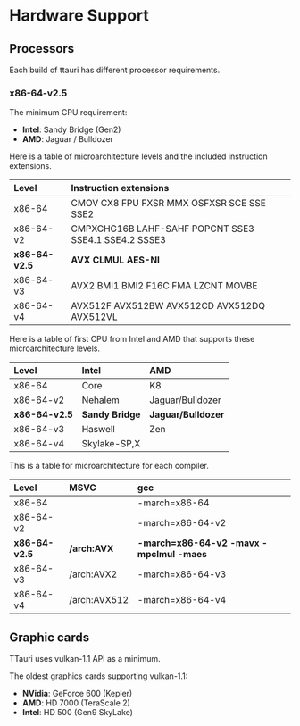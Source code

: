 Hardware Support
================

Processors
----------
Each build of ttauri has different processor requirements.

### x86-64-v2.5
The minimum CPU requirement:
 - **Intel**: Sandy Bridge (Gen2)
 - **AMD**: Jaguar / Bulldozer

Here is a table of microarchitecture levels and the included instruction extensions.

 | Level           | Instruction extensions                               |
 |:-----------     |:---------------------------------------------------- |
 | x86-64          | CMOV CX8 FPU FXSR MMX OSFXSR SCE SSE SSE2            |
 | x86-64-v2       | CMPXCHG16B LAHF-SAHF POPCNT SSE3 SSE4.1 SSE4.2 SSSE3 |
 | **x86-64-v2.5** | **AVX CLMUL AES-NI**                                 |
 | x86-64-v3       | AVX2 BMI1 BMI2 F16C FMA LZCNT MOVBE                  |
 | x86-64-v4       | AVX512F AVX512BW AVX512CD AVX512DQ AVX512VL          |

Here is a table of first CPU from Intel and AMD that supports these microarchitecture levels.

 | Level           | Intel            | AMD                  |
 |:--------------- |:---------------- |:-------------------- |
 | x86-64          | Core             | K8                   |
 | x86-64-v2       | Nehalem          | Jaguar/Bulldozer     |
 | **x86-64-v2.5** | **Sandy Bridge** | **Jaguar/Bulldozer** |
 | x86-64-v3       | Haswell          | Zen                  |
 | x86-64-v4       | Skylake-SP,X     |                      |

This is a table for microarchitecture for each compiler.

 | Level           | MSVC          | gcc                                       |
 |:--------------- |:------------- |:----------------------------------------- |
 | x86-64          |               | -march=x86-64                             |
 | x86-64-v2       |               | -march=x86-64-v2                          |
 | **x86-64-v2.5** | **/arch:AVX** | **-march=x86-64-v2 -mavx -mpclmul -maes** |
 | x86-64-v3       | /arch:AVX2    | -march=x86-64-v3                          |
 | x86-64-v4       | /arch:AVX512  | -march=x86-64-v4                          |


Graphic cards
-------------
TTauri uses vulkan-1.1 API as a minimum.

The oldest graphics cards supporting vulkan-1.1:
 - **NVidia**: GeForce 600 (Kepler)
 - **AMD**: HD 7000 (TeraScale 2)
 - **Intel**: HD 500 (Gen9 SkyLake)


